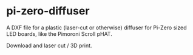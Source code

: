 # pi-zero-diffuser
A DXF file for a plastic (laser-cut or otherwise) diffuser for Pi-Zero sized LED boards, like the Pimoroni Scroll pHAT. 

Download and laser cut / 3D print. 
